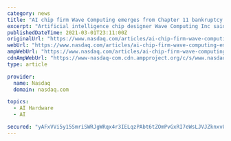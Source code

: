 ```yaml
---
category: news
title: "AI chip firm Wave Computing emerges from Chapter 11 bankruptcy protection"
excerpt: "Artificial intelligence chip designer Wave Computing Inc said on Monday it has emerged from Chapter 11 bankruptcy protection following an auction of the company and will rebrand the firm as MIPS."
publishedDateTime: 2021-03-01T23:11:00Z
originalUrl: "https://www.nasdaq.com/articles/ai-chip-firm-wave-computing-emerges-from-chapter-11-bankruptcy-protection-2021-03-01"
webUrl: "https://www.nasdaq.com/articles/ai-chip-firm-wave-computing-emerges-from-chapter-11-bankruptcy-protection-2021-03-01"
ampWebUrl: "https://www.nasdaq.com/articles/ai-chip-firm-wave-computing-emerges-from-chapter-11-bankruptcy-protection-2021-03-01?amp"
cdnAmpWebUrl: "https://www-nasdaq-com.cdn.ampproject.org/c/s/www.nasdaq.com/articles/ai-chip-firm-wave-computing-emerges-from-chapter-11-bankruptcy-protection-2021-03-01?amp"
type: article

provider:
  name: Nasdaq
  domain: nasdaq.com

topics:
  - AI Hardware
  - AI

secured: "yAFxVVi5y15SmriSWRJgWRqx4r3IELqzPAbt6tZOmPvGxRI7eWsLJVJZknxvU+ephre9qZILYcASKJ1vJKR+ex1FJRC6tT34ty5ykeQPy75mKRbGlCu720c3XzgIYQYjljJJP/wrHkK6IBsVdhfqFDOP7o+04Av1+OGMICTDyv4LbglkdYLC3C6UUNowlo2PTmF1nR69k/OHxE0qlFHM20jIBO7A3lB4DScvolrFaC4E/LfWM+jcDojE3bDYTlsggsK8c2tJizOUKPSHteVaC+o0J1/nJJ4Ea7F8MPmolkeorIYsbq7m6e3EoNi/zN+Dk2jVMz9u8FByYpWv/iiJFKKKI8+FWK8Ug/Mh+jF/DyU=;D1bza7nKFoR/4iHxfwrdIg=="
---
```


